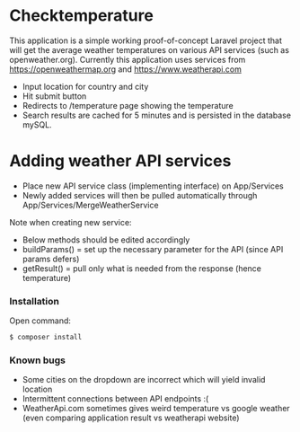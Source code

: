 # Checktemperature

This application is a simple working proof-of-concept Laravel project that will get the average weather temperatures on various API services (such as openweather.org).
Currently this application uses services from https://openweathermap.org and  https://www.weatherapi.com

  - Input location for country and city
  - Hit submit button
  - Redirects to /temperature page showing the temperature
  - Search results are cached for 5 minutes and is persisted in the database mySQL.

# Adding weather API services

  - Place new API service class (implementing interface) on App/Services
  - Newly added services will then be pulled automatically through App/Services/MergeWeatherService

Note when creating new service:
  - Below methods should be edited accordingly
  - buildParams() = set up the necessary parameter for the API (since API params defers)
  - getResult() = pull only what is needed from the response (hence temperature)


### Installation
Open command:
```sh
$ composer install
```
### Known bugs
  - Some cities on the dropdown are incorrect which will yield invalid location
  - Intermittent connections between API endpoints :(
  - WeatherApi.com sometimes gives weird temperature vs google weather (even comparing application result vs weatherapi website)
